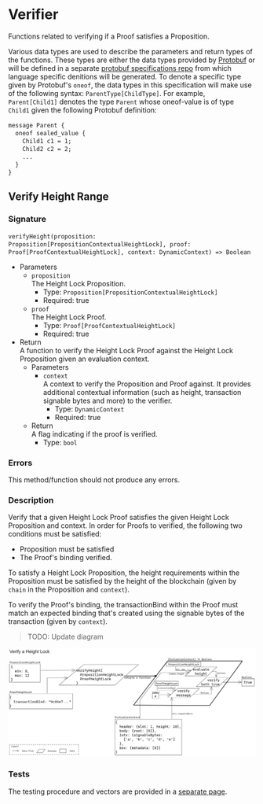 # Verifier

Functions related to verifying if a Proof satisfies a Proposition.

Various data types are used to describe the parameters and return types of the functions. These types are either the data types provided by [Protobuf](https://developers.google.com/protocol-buffers/docs/proto3) or will be defined in a separate [protobuf specifications repo](https://github.com/Topl/protobuf-specs/) from which language specific denitions will be generated. To denote a specific type given by Protobuf's `oneof`, the data types in this specification will make use of the following syntax: `ParentType[ChildType]`. For example, `Parent[Child1]` denotes the type `Parent` whose oneof-value is of type `Child1` given the following Protobuf definition:

```
message Parent {
  oneof sealed_value {
    Child1 c1 = 1;
    Child2 c2 = 2;
    ...
  }
}
```

## Verify Height Range

### Signature

```
verifyHeight(proposition: Proposition[PropositionContextualHeightLock], proof: Proof[ProofContextualHeightLock], context: DynamicContext) => Boolean
```

* Parameters
  * `proposition`  
  The Height Lock Proposition.
    * Type: `Proposition[PropositionContextualHeightLock]`
    * Required: true
  * `proof`  
  The Height Lock Proof.
    * Type: `Proof[ProofContextualHeightLock]`
    * Required: true
* Return  
A function to verify the Height Lock Proof against the Height Lock Proposition given an evaluation context.
  * Parameters
    * `context`  
    A context to verify the Proposition and Proof against. It provides additional contextual information (such as height, transaction signable bytes and more) to the verifier.
      * Type: `DynamicContext`
      * Required: true
  * Return  
  A flag indicating if the proof is verified.
    * Type: `bool`

### Errors

This method/function should not produce any errors.

### Description

Verify that a given Height Lock Proof satisfies the given Height Lock Proposition and context. In order for Proofs to verified, the following two conditions must be satisfied:

* Proposition must be satisfied
* The Proof's binding verified.

To satisfy a Height Lock Proposition, the height requirements within the Proposition must be satisfied by the height of the blockchain (given by `chain` in the Proposition and `context`).

To verify the Proof's binding, the transactionBind within the Proof must match an expected binding that's created using the signable bytes of the transaction (given by `context`).

> TODO: Update diagram

![diagram](./assets/Verifier_verifyHeight.png)

### Tests

The testing procedure and vectors are provided in a [separate page](VerifierTests.md#prove-height-range-tests).